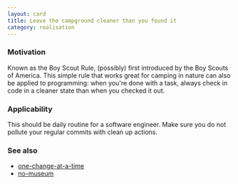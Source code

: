 ```yaml
---
layout: card
title: Leave the campground cleaner than you found it
category: realisation
---
```


### Motivation

Known as the Boy Scout Rule, (possibly) first introduced by the Boy Scouts of America. This simple rule that works great for camping in nature can also be applied to programming: when you're done with a task, always check in code in a cleaner state than when you checked it out.

### Applicability

This should be daily routine for a software engineer. Make sure you do not pollute your regular commits with clean up actions.

### See also

* [one-change-at-a-time](one-change-at-a-time)
* [no-museum](no-museum)


